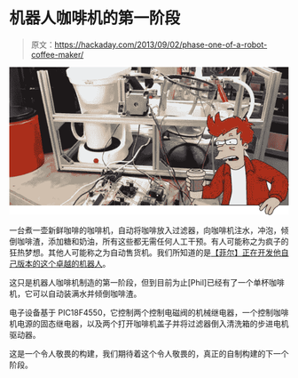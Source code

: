 # 机器人咖啡机的第一阶段

> 原文：<https://hackaday.com/2013/09/02/phase-one-of-a-robot-coffee-maker/>

![coffee fry](img/6d5b19880468eae07ed1fc4caf5fb46b.png)

一台煮一壶新鲜咖啡的咖啡机，自动将咖啡放入过滤器，向咖啡机注水，冲泡，倾倒咖啡渣，添加糖和奶油，所有这些都无需任何人工干预。有人可能称之为疯子的狂热梦想。其他人可能称之为自动售货机。我们所知道的是[【菲尔】正在开发他自己版本的这个卓越的机器人](http://www.youtube.com/watch?v=jxVTTHgNkEk)。

这只是机器人咖啡机制造的第一阶段，但到目前为止[Phil]已经有了一个单杯咖啡机，它可以自动装满水并倾倒咖啡渣。

电子设备基于 PIC18F4550，它控制两个控制电磁阀的机械继电器，一个控制咖啡机电源的固态继电器，以及两个打开咖啡机盖子并将过滤器倒入清洗箱的步进电机驱动器。

这是一个令人敬畏的构建，我们期待着这个令人敬畏的，真正的自制构建的下一个阶段。
